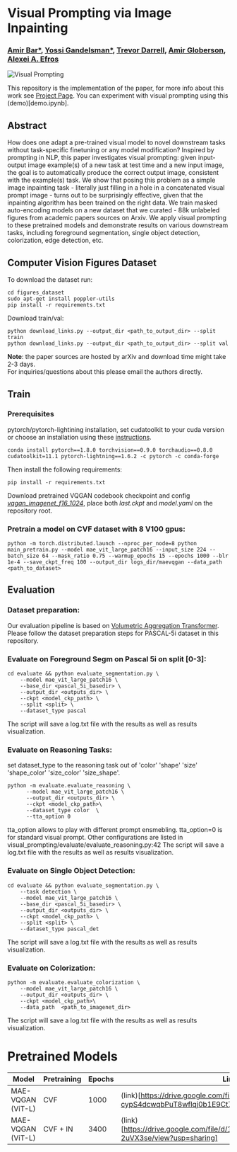 # Visual Prompting via Image Inpainting
### [Amir Bar*](https://amirbar.net), [Yossi Gandelsman*](https://yossi.gandelsman.com/), [Trevor Darrell](https://people.eecs.berkeley.edu/~trevor/), [Amir Globerson](http://www.cs.tau.ac.il/~gamir/), [Alexei A. Efros](https://people.eecs.berkeley.edu/~efros/)
![Visual Prompting](https://yossigandelsman.github.io/visual_prompt/images/teaser.png)

This repository is the implementation of the paper, for more info about this work see [Project Page](https://yossigandelsman.github.io/visual_prompt/). 
You can experiment with visual prompting using this (demo)[demo.ipynb].

## Abstract
How does one adapt a pre-trained visual model to novel downstream tasks without task-specific finetuning or any model modification? Inspired by prompting in NLP, this paper investigates visual prompting: given input-output image example(s) of a new task at test time and a new input image, the goal is to automatically produce the correct output image, consistent with the example(s) task. We show that posing this problem as a simple image inpainting task - literally just filling in a hole in a concatenated visual prompt image - turns out to be surprisingly effective, given that the inpainting algorithm has been trained on the right data. We train masked auto-encoding models on a new dataset that we curated - 88k unlabeled figures from academic papers sources on Arxiv. We apply visual prompting to these pretrained models and demonstrate results on various downstream tasks, including foreground segmentation, single object detection, colorization, edge detection, etc.

## Computer Vision Figures Dataset
To download the dataset run:

```
cd figures_dataset
sudo apt-get install poppler-utils
pip install -r requirements.txt
```

Download train/val:
```
python download_links.py --output_dir <path_to_output_dir> --split train
python download_links.py --output_dir <path_to_output_dir> --split val
```

**Note**: the paper sources are hosted by arXiv and download time might take 2-3 days. <br>For inquiries/questions about this please email the authors directly.  

## Train
### Prerequisites
pytorch/pytorch-lightining installation, set cudatoolkit to your cuda version or choose an installation using these [instructions](https://pytorch.org/get-started/previous-versions/#v18).
```
conda install pytorch==1.8.0 torchvision==0.9.0 torchaudio==0.8.0 cudatoolkit=11.1 pytorch-lightning==1.6.2 -c pytorch -c conda-forge
```

Then install the following requirements:
```
pip install -r requirements.txt
```
Download pretrained VQGAN codebook checkpoint and config [_vqgan_imagenet_f16_1024_](https://heibox.uni-heidelberg.de/d/8088892a516d4e3baf92/?p=%2F), place both _last.ckpt_ and _model.yaml_ on the repository root. 

### Pretrain a model on CVF dataset with 8 V100 gpus:
```
python -m torch.distributed.launch --nproc_per_node=8 python main_pretrain.py --model mae_vit_large_patch16 --input_size 224 --batch_size 64 --mask_ratio 0.75 --warmup_epochs 15 --epochs 1000 --blr 1e-4 --save_ckpt_freq 100 --output_dir logs_dir/maevqgan --data_path <path_to_dataset>
```

## Evaluation

### Dataset preparation:

Our evaluation pipeline is based on [Volumetric Aggregation Transformer](https://github.com/Seokju-Cho/Volumetric-Aggregation-Transformer). Please follow the dataset preparation steps for PASCAL-5i dataset in this repository. 

### Evaluate on Foreground Segm on Pascal 5i on split [0-3]:
```
cd evaluate && python evaluate_segmentation.py \
    --model mae_vit_large_patch16 \
    --base_dir <pascal_5i_basedir> \
    --output_dir <outputs_dir> \
    --ckpt <model_ckp_path> \
    --split <split> \
    --dataset_type pascal
```
The script will save a log.txt file with the results as well as results visualization.

### Evaluate on Reasoning Tasks:
set dataset_type to the reasoning task out of 'color' 'shape' 'size' 'shape_color' 'size_color' 'size_shape'.

```
python -m evaluate.evaluate_reasoning \
      --model mae_vit_large_patch16 \
      --output_dir <outputs_dir> \
      --ckpt <model_ckp_path>\
      --dataset_type color  \
      --tta_option 0
```

tta_option allows to play with different prompt ensmebling. tta_option=0 is for standard visual prompt. Other configurations are listed in visual_prompting/evaluate/evaluate_reasoning.py:42 
The script will save a log.txt file with the results as well as results visualization.

### Evaluate on Single Object Detection:
```
cd evaluate && python evaluate_segmentation.py \
    --task detection \
    --model mae_vit_large_patch16 \
    --base_dir <pascal_5i_basedir> \
    --output_dir <outputs_dir> \
    --ckpt <model_ckp_path> \
    --split <split> \
    --dataset_type pascal_det
```
The script will save a log.txt file with the results as well as results visualization.

### Evaluate on Colorization:
```
python -m evaluate.evaluate_colorization \
    --model mae_vit_large_patch16 \
    --output_dir <outputs_dir> \
    --ckpt <model_ckp_path>\
    --data_path  <path_to_imagenet_dir>
```
The script will save a log.txt file with the results as well as results visualization.


# Pretrained Models
| Model             | Pretraining | Epochs | Link |
|-------------------|-------------|--------|------|
| MAE-VQGAN (ViT-L) | CVF         | 1000   |  (link)[https://drive.google.com/file/d/1Xe0-cypS4dcwqbPuT8wflqj0b1E9Ct7E/view?usp=sharing]    |
| MAE-VQGAN (ViT-L) | CVF + IN    | 3400   |   (link)[https://drive.google.com/file/d/130vNSlqg3faHzVGGh_vkeUUh-2uVX3se/view?usp=sharing]   |
